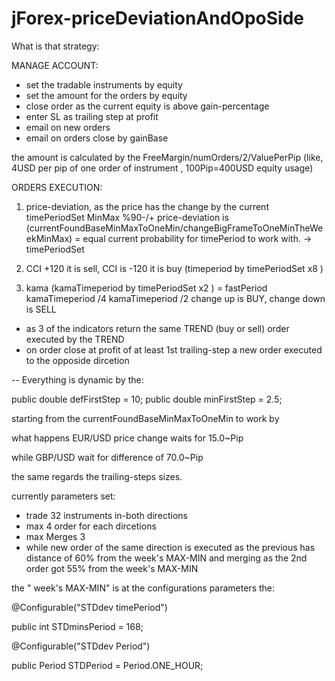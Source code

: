 # jForex-priceDeviationAndOpoSide

What is that strategy:

MANAGE ACCOUNT:

* set the tradable instruments by equity 
* set the amount for the orders by equity 
* close order as the current equity is above gain-percentage
* enter SL as trailing step at profit
* email on new orders
* email on orders close by gainBase

the amount is calculated by the FreeMargin/numOrders/2/ValuePerPip (like, 4USD per pip of one order of instrument , 100Pip=400USD equity usage)

ORDERS EXECUTION:

 1) price-deviation,  as the price has the change by the current timePeriodSet MinMax %90-/+
price-deviation is (currentFoundBaseMinMaxToOneMin/changeBigFrameToOneMinTheWeekMinMax) = equal current probability for timePeriod to work with. -> timePeriodSet
 
 2) CCI 
 +120 it is sell, CCI is -120 it is buy (timeperiod by timePeriodSet x8 )
 
 3) kama 
(kamaTimeperiod by timePeriodSet x2 ) = fastPeriod kamaTimeperiod /4 kamaTimeperiod /2
change up is BUY, change down is SELL
 

* as 3 of the indicators return the same TREND (buy or sell) order executed by the TREND 
* on order close at profit of at least 1st trailing-step a new order executed to the opposide dircetion

-- 
Everything is dynamic by the: 

public double defFirstStep = 10;
public double minFirstStep = 2.5;

starting from the currentFoundBaseMinMaxToOneMin to work by

what happens EUR/USD price change waits for 15.0~Pip

while GBP/USD wait for difference of 70.0~Pip

the same regards the trailing-steps sizes.


currently parameters set:
* trade 32 instruments in-both directions
* max 4 order for each dircetions
* max Merges 3
* while new order of the same direction is executed as the previous has distance of 60% from the week's MAX-MIN
and merging as the 2nd order got 55% from the week's MAX-MIN

the " week's MAX-MIN" is at the configurations parameters the:

@Configurable("STDdev timePeriod")

public int STDminsPeriod = 168;

@Configurable("STDdev Period")

public Period STDPeriod = Period.ONE_HOUR;

